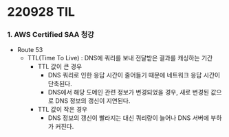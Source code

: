 # 220928 TIL
### 1. AWS Certified SAA 청강
* Route 53
    * TTL(Time To Live) : DNS에 쿼리를 보내 전달받은 결과를 캐싱하는 기간
        * TTL 값이 큰 경우
            * DNS 쿼리로 인한 응답 시간이 줄어들기 때문에 네트워크 응답 시간이 단축된다.
            * DNS에서 해당 도메인 관련 정보가 변경되었을 경우, 새로 변경된 값으로 DNS 정보의 갱신이 지연된다.
        * TTL 값이 작은 경우
            * DNS 정보의 갱신이 빨라지는 대신 쿼리량이 늘어나 DNS 서버에 부하가 커진다.